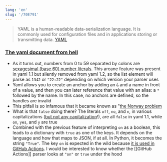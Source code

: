 ```yaml
---
lang: 'en'
slug: '/70E791'
---
```


> YAML is a human-readable data-serialization language. It is commonly used for configuration files and in applications storing or transmitting data. [YAML](https://en.wikipedia.org/wiki/YAML)

### [The yaml document from hell](https://ruudvanasseldonk.com/2023/01/11/the-yaml-document-from-hell)

- As it turns out, numbers from 0 to 59 separated by colons are [sexagesimal (base 60) number literals](https://yaml.org/spec/1.1/#id858600). This arcane feature was present in yaml 1.1 but silently removed from yaml 1.2, so the list element will parse as `1342` or `"22:22"` depending on which version your parser uses
- Yaml allows you to create an anchor by adding an `&` and a name in front of a value, and then you can later reference that value with an alias: a `*` followed by the name. In this case, no anchors are defined, so the handles are invalid
- This pitfall is so infamous that it became known as "[the Norway problem](https://hitchdev.com/strictyaml/why/implicit-typing-removed/)
- What is that `false` doing there? The literals `off`, `no`, and `n`, in various capitalizations ([but not any capitalization](https://yaml.org/type/bool.html)!), are all `false` in yaml 1.1, while `on`, `yes`, and `y` are true
- Combined with the previous feature of interpreting `on` as a boolean, this leads to a dictionary with `true` as one of the keys. It depends on the language and how that maps to JSON, if at all. In Python, it becomes the string `"True"`. The key `on` is expected in the wild because [it is used in GitHub Actions](https://docs.github.com/en/actions/using-workflows/workflow-syntax-for-github-actions#on). I would be interested to know whether the [[GitHub Actions]] parser looks at `"on"` or `true` under the hood
